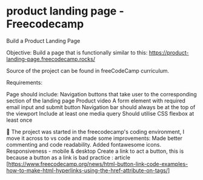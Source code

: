 
# product landing page - Freecodecamp

Build a Product Landing Page

Objective: Build a page that is functionally similar to this: https://product-landing-page.freecodecamp.rocks/

Source of the project can be found in freeCodeCamp curriculum.

Requirements:

Page should include:
Navigation buttons that take user to the corresponding section of the landing page
Product video
A form element with required email input and submit button
Navigation bar should always be at the top of the viewport
Include at least one media query
Should utilise CSS flexbox at least once


📝 The project was started in the freecodecamp's coding environment, I move it across to vs code and made some improvements:
Made better commenting and code readability.
Added fontawesome icons.
Responsiveness - mobile & desktop
Create a link to act a button, this is because a button as a link is bad practice : article [https://www.freecodecamp.org/news/html-button-link-code-examples-how-to-make-html-hyperlinks-using-the-href-attribute-on-tags/] 
